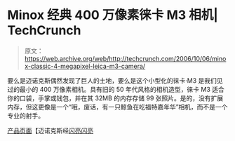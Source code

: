 # Minox 经典 400 万像素徕卡 M3 相机| TechCrunch

> 原文：<https://web.archive.org/web/http://techcrunch.com/2006/10/06/minox-classic-4-megapixel-leica-m3-camera/>

要么是迈诺克斯偶然发现了巨人的土地，要么是这个小型化的徕卡·M3 是我们见过的最小的 400 万像素相机。具有旧的 50 年代风格的相机造型，徕卡 M3 适合你的口袋，手掌或钱包，并在其 32MB 的内存存储 99 张照片。是的，没有扩展内存，但这更像是一个“哦，废话，有一只鲸鱼在吃福特嘉年华”相机，而不是一个专业的射手。

[产品页面](https://web.archive.org/web/20151103012124/http://www.minox.com/index.php?id=1273&L=1)【迈诺克斯经[闪亮闪亮](https://web.archive.org/web/20151103012124/http://www.shinyshiny.tv/2006/10/minox_classic_c.html)